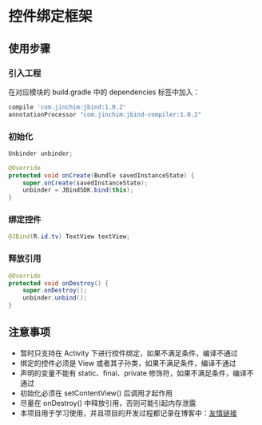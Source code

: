 # 控件绑定框架

## 使用步骤

### 引入工程

在对应模块的 build.gradle 中的 dependencies 标签中加入：

``` gradle
compile 'com.jinchim:jbind:1.0.2'
annotationProcessor "com.jinchim:jbind-compiler:1.0.2"
```

### 初始化

``` java
Unbinder unbinder;

@Override
protected void onCreate(Bundle savedInstanceState) {
    super.onCreate(savedInstanceState);
    unbinder = JBindSDK.bind(this);
}
```

### 绑定控件

``` java
@JBind(R.id.tv) TextView textView;
```

### 释放引用

``` java
@Override
protected void onDestroy() {
    super.onDestroy();
    unbinder.unbind();
}
```

## 注意事项

* 暂时只支持在 Activity 下进行控件绑定，如果不满足条件，编译不通过
* 绑定的控件必须是 View 或者其子孙类，如果不满足条件，编译不通过
* 声明的变量不能有 static、final、private 修饰符，如果不满足条件，编译不通过
* 初始化必须在 setContentView() 后调用才起作用
* 尽量在 onDestroy() 中释放引用，否则可能引起内存泄露
* 本项目用于学习使用，并且项目的开发过程都记录在博客中：[友情链接](http://jinchim.com/2017/08/23/JBind/)
